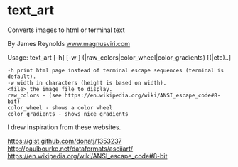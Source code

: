# text_art

Converts images to html or terminal text

By James Reynolds
www.magnusviri.com

Usage: text_art [-h] [-w <width>] (<file>|raw_colors|color_wheel|color_gradients) [(<file>|etc)..]

    -h print html page instead of terminal escape sequences (terminal is default).
    -w width in characters (height is based on width).
    <file> the image file to display.
    raw_colors - (see https://en.wikipedia.org/wiki/ANSI_escape_code#8-bit)
    color_wheel - shows a color wheel
    color_gradients - shows nice gradients

I drew inspiration from these websites.

https://gist.github.com/donatj/1353237
http://paulbourke.net/dataformats/asciiart/
https://en.wikipedia.org/wiki/ANSI_escape_code#8-bit
